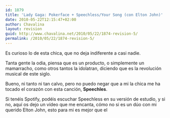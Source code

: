 ```yaml
---
id: 1879
title: 'Lady Gaga: Pokerface + Speechless/Your Song (con Elton John)'
date: 2010-05-22T12:15:47+02:00
author: Chavalina
layout: revision
guid: http://www.chavalina.net/2010/05/22/1874-revision-5/
permalink: /2010/05/22/1874-revision-5/
---
```

Es curioso lo de esta chica, que no deja indiferente a casi nadie.

Tanta gente la odia, piensa que es un producto, o simplemente un mamarracho, como otros tantos la idolatran, diciendo que es la revolución musical de este siglo.

Bueno, ni tanto ni tan calvo, pero no puedo negar que a mi la chica me ha tocado el corazón con esta canción, **Speechles**.

Si tenéis Spotify, podéis escuchar Speechless en su versión de estudio, y si no, aquí os dejo un vídeo que me encanta, cómo no si es un dúo con mi querido Elton John, esto para mi es mejor que el